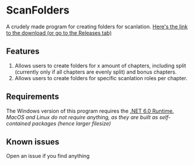 # ScanFolders
A crudely made program for creating folders for scanlation.
[Here's the link to the download (or go to the Releases tab)](https://github.com/TheFrisianGamer/ScanFolders/releases/latest)

## Features
1. Allows users to create folders for x amount of chapters, including split (currently only if all chapters are evenly split) and bonus chapters.
2. Allows users to create folders for specific scanlation roles per chapter.

## Requirements
The Windows version of this program requires the [.NET 6.0 Runtime.](https://dotnet.microsoft.com/en-us/download)
*MacOS and Linux do not require anything, as they are built as self-contained packages (hence larger filesize)*

## Known issues
Open an issue if you find anything
